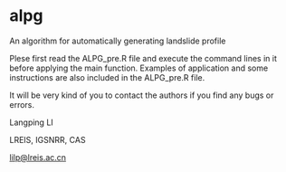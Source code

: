 
# alpg
An algorithm for automatically generating landslide profile

Plese first read the ALPG_pre.R file and execute the command lines in it before applying the main function.
Examples of application and some instructions are also included in the ALPG_pre.R file.

It will be very kind of you to contact the authors if you find any bugs or errors.

Langping LI

LREIS, IGSNRR, CAS

lilp@lreis.ac.cn
